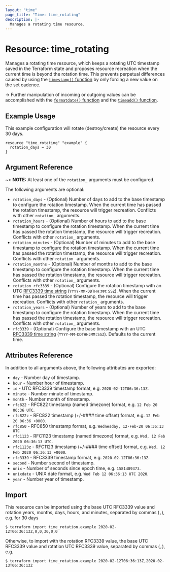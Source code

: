 ```yaml
---
layout: "time"
page_title: "Time: time_rotating"
description: |-
  Manages a rotating time resource.
---
```


# Resource: time_rotating

Manages a rotating time resource, which keeps a rotating UTC timestamp saved in the Terraform state and proposes resource recreation when the current time is beyond the rotation time. This prevents perpetual differences caused by using the [`timestamp()` function](https://www.terraform.io/docs/configuration/functions/timestamp.html) by only forcing a new value on the set cadence.

-> Further manipulation of incoming or outgoing values can be accomplished with the [`formatdate()` function](https://www.terraform.io/docs/configuration/functions/formatdate.html) and the [`timeadd()` function](https://www.terraform.io/docs/configuration/functions/timeadd.html).

## Example Usage

This example configuration will rotate (destroy/create) the resource every 30 days.

```hcl
resource "time_rotating" "example" {
  rotation_days = 30
}
```

## Argument Reference

~> **NOTE:** At least one of the `rotation_` arguments must be configured.

The following arguments are optional:

* `rotation_days` - (Optional) Number of days to add to the base timestamp to configure the rotation timestamp. When the current time has passed the rotation timestamp, the resource will trigger recreation. Conflicts with other `rotation_` arguments.
* `rotation_hours` - (Optional) Number of hours to add to the base timestamp to configure the rotation timestamp. When the current time has passed the rotation timestamp, the resource will trigger recreation. Conflicts with other `rotation_` arguments.
* `rotation_minutes` - (Optional) Number of minutes to add to the base timestamp to configure the rotation timestamp. When the current time has passed the rotation timestamp, the resource will trigger recreation. Conflicts with other `rotation_` arguments.
* `rotation_months` - (Optional) Number of months to add to the base timestamp to configure the rotation timestamp. When the current time has passed the rotation timestamp, the resource will trigger recreation. Conflicts with other `rotation_` arguments.
* `rotation_rfc3339` - (Optional) Configure the rotation timestamp with an UTC [RFC3339 time string](https://tools.ietf.org/html/rfc3339#section-5.8) (`YYYY-MM-DDTHH:MM:SSZ`). When the current time has passed the rotation timestamp, the resource will trigger recreation. Conflicts with other `rotation_` arguments.
* `rotation_years` - (Optional) Number of years to add to the base timestamp to configure the rotation timestamp. When the current time has passed the rotation timestamp, the resource will trigger recreation. Conflicts with other `rotation_` arguments.
* `rfc3339` - (Optional) Configure the base timestamp with an UTC [RFC3339 time string](https://tools.ietf.org/html/rfc3339#section-5.8) (`YYYY-MM-DDTHH:MM:SSZ`). Defaults to the current time.

## Attributes Reference

In addition to all arguments above, the following attributes are exported:

* `day` - Number day of timestamp.
* `hour` - Number hour of timestamp.
* `id` - UTC RFC3339 timestamp format, e.g. `2020-02-12T06:36:13Z`.
* `minute` - Number minute of timestamp.
* `month` - Number month of timestamp.
* `rfc822` - RFC822 timestamp (named timezone) format, e.g. `12 Feb 20 06:36 UTC`.
* `rfc822z` - RFC822 timestamp (+/-#### time offset) format, e.g. `12 Feb 20 06:36 +0000`.
* `rfc850` - RFC850 timestamp format, e.g. `Wednesday, 12-Feb-20 06:36:13 UTC`
* `rfc1123` - RFC1123 timestamp (named timezone) format, e.g. `Wed, 12 Feb 2020 06:36:13 UTC`.
* `rfc1123z` - RFC1123 timestamp (+/-#### time offset) format, e.g. `Wed, 12 Feb 2020 06:36:13 +0000`.
* `rfc3339` - RFC3339 timestamp format, e.g. `2020-02-12T06:36:13Z`.
* `second` - Number second of timestamp.
* `unix` - Number of seconds since epoch time, e.g. `1581489373`.
* `unixdate` - UNIX date format, e.g. `Wed Feb 12 06:36:13 UTC 2020`.
* `year` - Number year of timestamp.

## Import

This resource can be imported using the base UTC RFC3339 value and rotation years, months, days, hours, and minutes, separated by commas (`,`), e.g. for 30 days

```console
$ terraform import time_rotation.example 2020-02-12T06:36:13Z,0,0,30,0,0
```

Otherwise, to import with the rotation RFC3339 value, the base UTC RFC3339 value and rotation UTC RFC3339 value, separated by commas (`,`), e.g.

```console
$ terraform import time_rotation.example 2020-02-12T06:36:13Z,2020-02-13T06:36:13Z
```
